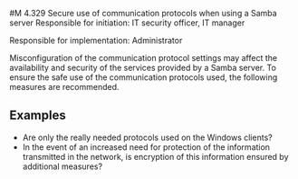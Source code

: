 #M 4.329 Secure use of communication protocols when using a Samba server
Responsible for initiation: IT security officer, IT manager

Responsible for implementation: Administrator

Misconfiguration of the communication protocol settings may affect the availability and security of the services provided by a Samba server. To ensure the safe use of the communication protocols used, the following measures are recommended.



## Examples 
* Are only the really needed protocols used on the Windows clients?
* In the event of an increased need for protection of the information transmitted in the network, is encryption of this information ensured by additional measures?




